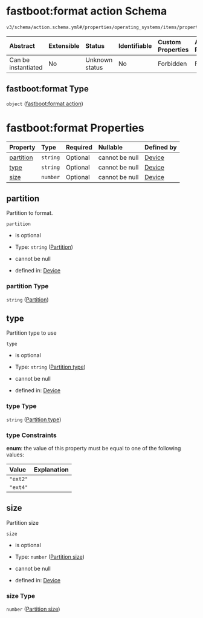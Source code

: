 # fastboot:format action Schema

```txt
v3/schema/action.schema.yml#/properties/operating_systems/items/properties/steps/items/properties/actions/items/oneOf/14/properties/fastboot:format
```



| Abstract            | Extensible | Status         | Identifiable | Custom Properties | Additional Properties | Access Restrictions | Defined In                                                          |
| :------------------ | :--------- | :------------- | :----------- | :---------------- | :-------------------- | :------------------ | :------------------------------------------------------------------ |
| Can be instantiated | No         | Unknown status | No           | Forbidden         | Forbidden             | none                | [device.schema.json*](../device.schema.json "open original schema") |

## fastboot:format Type

`object` ([fastboot:format action](device-properties-operating-systems-operating-system-properties-steps-step-properties-group-step-action-oneof-fastbootformat-action-properties-fastbootformat-action.md))

# fastboot:format Properties

| Property                | Type     | Required | Nullable       | Defined by                                                                                                                                                                                                                                                                                                                                                                        |
| :---------------------- | :------- | :------- | :------------- | :-------------------------------------------------------------------------------------------------------------------------------------------------------------------------------------------------------------------------------------------------------------------------------------------------------------------------------------------------------------------------------- |
| [partition](#partition) | `string` | Optional | cannot be null | [Device](device-properties-operating-systems-operating-system-properties-steps-step-properties-group-step-action-oneof-fastbootformat-action-properties-fastbootformat-action-properties-partition.md "v3/schema/action.schema.yml#/properties/operating_systems/items/properties/steps/items/properties/actions/items/oneOf/14/properties/fastboot:format/properties/partition") |
| [type](#type)           | `string` | Optional | cannot be null | [Device](device-properties-operating-systems-operating-system-properties-steps-step-properties-group-step-action-oneof-fastbootformat-action-properties-fastbootformat-action-properties-partition-type.md "v3/schema/action.schema.yml#/properties/operating_systems/items/properties/steps/items/properties/actions/items/oneOf/14/properties/fastboot:format/properties/type") |
| [size](#size)           | `number` | Optional | cannot be null | [Device](device-properties-operating-systems-operating-system-properties-steps-step-properties-group-step-action-oneof-fastbootformat-action-properties-fastbootformat-action-properties-partition-size.md "v3/schema/action.schema.yml#/properties/operating_systems/items/properties/steps/items/properties/actions/items/oneOf/14/properties/fastboot:format/properties/size") |

## partition

Partition to format.

`partition`

*   is optional

*   Type: `string` ([Partition](device-properties-operating-systems-operating-system-properties-steps-step-properties-group-step-action-oneof-fastbootformat-action-properties-fastbootformat-action-properties-partition.md))

*   cannot be null

*   defined in: [Device](device-properties-operating-systems-operating-system-properties-steps-step-properties-group-step-action-oneof-fastbootformat-action-properties-fastbootformat-action-properties-partition.md "v3/schema/action.schema.yml#/properties/operating_systems/items/properties/steps/items/properties/actions/items/oneOf/14/properties/fastboot:format/properties/partition")

### partition Type

`string` ([Partition](device-properties-operating-systems-operating-system-properties-steps-step-properties-group-step-action-oneof-fastbootformat-action-properties-fastbootformat-action-properties-partition.md))

## type

Partition type to use

`type`

*   is optional

*   Type: `string` ([Partition type](device-properties-operating-systems-operating-system-properties-steps-step-properties-group-step-action-oneof-fastbootformat-action-properties-fastbootformat-action-properties-partition-type.md))

*   cannot be null

*   defined in: [Device](device-properties-operating-systems-operating-system-properties-steps-step-properties-group-step-action-oneof-fastbootformat-action-properties-fastbootformat-action-properties-partition-type.md "v3/schema/action.schema.yml#/properties/operating_systems/items/properties/steps/items/properties/actions/items/oneOf/14/properties/fastboot:format/properties/type")

### type Type

`string` ([Partition type](device-properties-operating-systems-operating-system-properties-steps-step-properties-group-step-action-oneof-fastbootformat-action-properties-fastbootformat-action-properties-partition-type.md))

### type Constraints

**enum**: the value of this property must be equal to one of the following values:

| Value    | Explanation |
| :------- | :---------- |
| `"ext2"` |             |
| `"ext4"` |             |

## size

Partition size

`size`

*   is optional

*   Type: `number` ([Partition size](device-properties-operating-systems-operating-system-properties-steps-step-properties-group-step-action-oneof-fastbootformat-action-properties-fastbootformat-action-properties-partition-size.md))

*   cannot be null

*   defined in: [Device](device-properties-operating-systems-operating-system-properties-steps-step-properties-group-step-action-oneof-fastbootformat-action-properties-fastbootformat-action-properties-partition-size.md "v3/schema/action.schema.yml#/properties/operating_systems/items/properties/steps/items/properties/actions/items/oneOf/14/properties/fastboot:format/properties/size")

### size Type

`number` ([Partition size](device-properties-operating-systems-operating-system-properties-steps-step-properties-group-step-action-oneof-fastbootformat-action-properties-fastbootformat-action-properties-partition-size.md))
